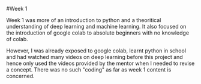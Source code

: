 #Week 1

Week 1 was more of an introduction to python and a theoritical understanding of deep learning and machine learning.
It also focused on the introduction of google colab to absolute beginners with no knowledge of colab.

However, I was already exposed to google colab, learnt python in school and had watched many videos on deep learning before this project and hence only used the videos provided by the mentor when I needed to revise a concept.
There was no such "coding" as far as week 1 content is concerned.
